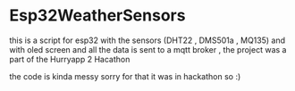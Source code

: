 # Esp32WeatherSensors
this is a script for esp32 with the sensors  (DHT22 , DMS501a , MQ135) and with oled screen and all the data is sent to a mqtt broker , the project was a part of the Hurryapp 2 Hacathon 

the code is kinda messy sorry for that it was in hackathon so :)   
